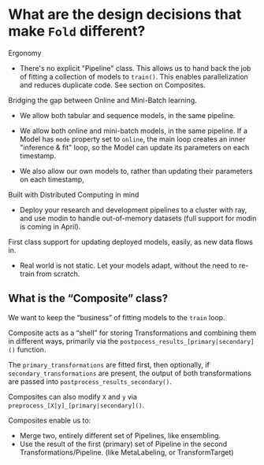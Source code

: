 # What are the design decisions that make `Fold` different?

Ergonomy

- There's no explicit "Pipeline" class. This allows us to hand back the job of fitting a collection of models to `train()`. This enables parallelization and reduces duplicate code. See section on Composites.

Bridging the gap between Online and Mini-Batch learning.

- We allow both tabular and sequence models, in the same pipeline.

- We allow both online and mini-batch models, in the same pipeline.
If a Model has `mode` property set to `online`, the main loop creates an inner "inference & fit" loop, so the Model can update its parameters on each timestamp.

- We also allow our own models to, rather than updating their parameters on each timestamp,  

Built with Distributed Computing in mind

- Deploy your research and development pipelines to a cluster with ray, and use modin to handle out-of-memory datasets (full support for modin is coming in April).


First class support for updating deployed models, easily, as new data flows in.

- Real world is not static. Let your models adapt, without the need to re-train from scratch.




## What is the “Composite” class?

We want to keep the “business” of fitting models to the `train` loop.

Composite acts as a “shell” for storing Transformations and combining them in different ways, primarily via the `postpocess_results_[primary|secondary]()` function.

The `primary_transformations` are fitted first, then optionally, if `secondary_transformations` are present, the output of both transformations are passed into `postprocess_results_secondary()`.

Composites can also modify `X` and `y` via `preprocess_[X|y]_[primary|secondary]()`.

Composites enable us to:

- Merge two, entirely different set of Pipelines, like ensembling.
- Use the result of the first (primary) set of Pipeline in the second Transformations/Pipeline. (like MetaLabeling, or TransformTarget)


